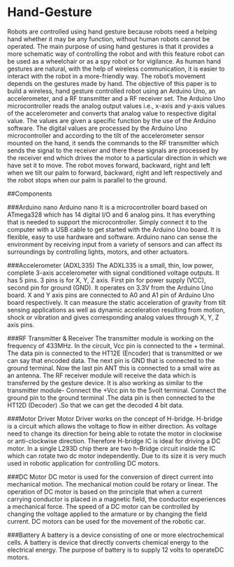 # Hand-Gesture
Robots are controlled using hand gesture because robots
need a helping hand whether it may be any function, without
human robots cannot be operated. The main purpose of
using hand gestures is that it provides a more schematic
way of controlling the robot and with this feature robot can
be used as a wheelchair or as a spy robot or for vigilance. As
human hand gestures are natural, with the help of wireless
communication, it is easier to interact with the robot in a
more-friendly way. The robot’s movement depends on the
gestures made by hand. The objective of this paper is to
build a wireless, hand gesture controlled robot using an
Arduino Uno, an accelerometer, and a RF transmitter and a
RF receiver set. The Arduino Uno microcontroller reads the
analog output values i.e., x-axis and y-axis values of the
accelerometer and converts that analog value to respective
digital value. The values are given a specific function by the
use of the Arduino software. The digital values are processed
by the Arduino Uno microcontroller and according to the tilt
of the accelerometer sensor mounted on the hand, it sends
the commands to the RF transmitter which sends the signal
to the receiver and there these signals are processed by the
receiver end which drives the motor to a particular direction
in which we have set it to move. The robot moves forward,
backward, right and left when we tilt our palm to forward,
backward, right and left respectively and the robot stops
when our palm is parallel to the ground.

##Components

###Arduino nano
Arduino nano It is a microcontroller board based on
ATmega328 which has 14 digital I/O and 6 analog pins. It
has everything that is needed to support the microcontroller.
Simply connect it to the computer with a USB cable to get
started with the Arduino Uno board. It is flexible, easy to use
hardware and software. Arduino nano can sense the
environment by receiving input from a variety of sensors
and can affect its surroundings by controlling lights, motors,
and other actuators.

###Accelerometer (ADXL335)
The ADXL335 is a small, thin, low power, complete 3-axis
accelerometer with signal conditioned voltage outputs. It has
5 pins. 3 pins is for X, Y, Z axis. First pin for power supply
(VCC), second pin for ground (GND). It operates on 3.3V from the Arduino Uno board. X
and Y axis pins are connected to A0 and A1 pin of Arduino
Uno board respectively. It can measure the static acceleration
of gravity from tilt sensing applications as well as dynamic
acceleration resulting from motion, shock or vibration and
gives corresponding analog values through X, Y, Z axis pins.

###RF Transmitter & Receiver
The transmitter module is working on the frequency of
433MHz. In the circuit, Vcc pin is connected to the + terminal.
The data pin is connected to the HT12E (Encoder) that is
transmitted or we can say that encoded data. The next pin
is GND that is connected to the ground terminal. Now the last
pin ANT this is connected to a small wire as an antenna.
The RF receiver module will receive the data which is
transferred by the gesture device. It is also working as similar
to the transmitter module- Connect the +Vcc pin to the 5volt
terminal. Connect the ground pin to the ground terminal .The
data pin is then connected to the HT12D (Decoder) .So that
we can get the decoded 4 bit data.

###Motor Driver
Motor Driver works on the concept of H-bridge. H-bridge is a
circuit which allows the voltage to flow in either direction. As
voltage need to change its direction for being able to rotate
the motor in clockwise or anti-clockwise direction. Therefore
H-bridge IC is ideal for driving a DC motor. In a single L293D
chip there are two h-Bridge circuit inside the IC which can
rotate two dc motor independently. Due to its size it is very
much used in robotic application for controlling DC motors.

###DC Motor
DC motor is used for the conversion of direct current into
mechanical motion. The mechanical motion could be rotary
or linear. The operation of DC motor is based on the principle
that when a current carrying conductor is placed in a
magnetic field, the conductor experiences a mechanical force.
The speed of a DC motor can be controlled by changing the
voltage applied to the armature or by changing the field
current. DC motors can be used for the movement of the
robotic car.

###Battery
A battery is a device consisting of one or more
electrochemical cells. A battery is device that directly
converts chemical energy to the electrical energy. The
purpose of battery is to supply 12 volts to operateDC motors.
